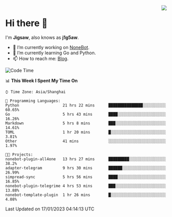 <a href="#">
  <img align="right" src="https://github-readme-stats.vercel.app/api?username=j1g5awi&count_private=true&show_icons=true&title_color=80070B&text_color=B3B3B3&bg_color=212121&icon_color=80070B" />
</a>

# Hi there 👋

I'm **Jigsaw**, also knows as **j1g5aw**.

- 🔭 I’m currently working on [NoneBot](https://github.com/nonebot).
- 🌱 I’m currently learning Go and Python.
- 📫 How to reach me: [Blog](https://blog.maddestroyer.xyz/).

<!--START_SECTION:waka-->
![Code Time](http://img.shields.io/badge/Code%20Time-978%20hrs%2015%20mins-blue)

📊 **This Week I Spent My Time On** 

```text
⌚︎ Time Zone: Asia/Shanghai

💬 Programming Languages: 
Python                   21 hrs 22 mins      ███████████████░░░░░░░░░░   60.65% 
Go                       5 hrs 43 mins       ████░░░░░░░░░░░░░░░░░░░░░   16.26% 
Markdown                 5 hrs 8 mins        ███░░░░░░░░░░░░░░░░░░░░░░   14.61% 
TOML                     1 hr 20 mins        █░░░░░░░░░░░░░░░░░░░░░░░░   3.81% 
Other                    41 mins             ░░░░░░░░░░░░░░░░░░░░░░░░░   1.97%

🐱‍💻 Projects: 
nonebot-plugin-all4one   13 hrs 27 mins      █████████░░░░░░░░░░░░░░░░   38.2% 
adapter-telegram         9 hrs 30 mins       ██████░░░░░░░░░░░░░░░░░░░   26.99% 
simpread-sync            5 hrs 56 mins       ████░░░░░░░░░░░░░░░░░░░░░   16.85% 
nonebot-plugin-telegrime 4 hrs 53 mins       ███░░░░░░░░░░░░░░░░░░░░░░   13.88% 
nonebot-template-plugin  1 hr 26 mins        █░░░░░░░░░░░░░░░░░░░░░░░░   4.08%

```


 Last Updated on 17/01/2023 04:14:13 UTC
<!--END_SECTION:waka-->
